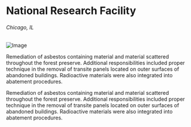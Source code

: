 # National Research Facility
###### Chicago, IL

![Image](/project-thumbnail.jpg)

Remediation of asbestos containing material and material scattered throughout the forest preserve. Additional responsibilities included proper technique in the removal of transite panels located on outer surfaces of abandoned buildings. Radioactive materials were also integrated into abatement procedures.

Remediation of asbestos containing material and material scattered throughout the forest preserve. Additional responsibilities included proper technique in the removal of transite panels located on outer surfaces of abandoned buildings. Radioactive materials were also integrated into abatement procedures.
